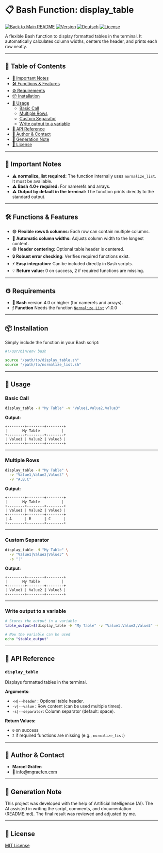# 📋 Bash Function: display_table

[![Back to Main README](https://img.shields.io/badge/Main-README-blue?style=flat&logo=github)](../README.md)
[![Version](https://img.shields.io/badge/version-1.0.0-blue.svg)](#)
[![Deutsch](https://img.shields.io/badge/Language-German-blue)](./README.de.md)
[![License](https://img.shields.io/badge/license-MIT-lightgrey.svg)](https://opensource.org/licenses/MIT)

A flexible Bash function to display formatted tables in the terminal. It automatically calculates column widths, centers the header, and prints each row neatly.

---

## 🚀 Table of Contents

* [📌 Important Notes](#-important-notes)
* [🛠️ Functions & Features](#-functions--features)
* [⚙️ Requirements](#%EF%B8%8F-requirements)
* [📦 Installation](#-installation)
* [📝 Usage](#-usage)
  * [Basic Call](#basic-call)
  * [Multiple Rows](#multiple-rows)
  * [Custom Separator](#custom-separator)
  * [Write output to a variable](#write-output-to-a-variable)
* [📌 API Reference](#-api-reference)
* [👤 Author & Contact](#-author--contact)
* [🤖 Generation Note](#-generation-note)
* [📜 License](#-license)

---

## 📌 Important Notes

* ⚠️ **normalize_list required:** The function internally uses `normalize_list`. It must be available.
* ⚠️ **Bash 4.0+ required:** For namerefs and arrays.
* ⚠️ **Output by default in the terminal:** The function prints directly to the standard output.

---

## 🛠️ Functions & Features

* 🟢 **Flexible rows & columns:** Each row can contain multiple columns.
* 🔹 **Automatic column widths:** Adjusts column width to the longest content.
* 🟣 **Header centering:** Optional table header is centered.
* 🔒 **Robust error checking:** Verifies required functions exist.
* ⚡ **Easy integration:** Can be included directly in Bash scripts.
* 💡 **Return value:** 0 on success, 2 if required functions are missing.

---

## ⚙️ Requirements

* 🐚 **Bash** version 4.0 or higher (for namerefs and arrays).
* ƒ  **Function** Needs the function [`Normalize List`](../Normalize%20List/README.md) v1.0.0

---

## 📦 Installation

Simply include the function in your Bash script:

```bash
#!/usr/bin/env bash

source "/path/to/display_table.sh"
source "/path/to/normalize_list.sh"
````

---

## 📝 Usage

### Basic Call

```bash
display_table -H "My Table" -v "Value1,Value2,Value3"
```

**Output:**

```
+--------+--------+--------+
|       My Table          |
+--------+--------+--------+
| Value1 | Value2 | Value3 |
+--------+--------+--------+
```

---

### Multiple Rows

```bash
display_table -H "My Table" \
  -v "Value1,Value2,Value3" \
  -v "A,B,C"
```

**Output:**

```
+--------+--------+--------+
|       My Table          |
+--------+--------+--------+
| Value1 | Value2 | Value3 |
+--------+--------+--------+
| A      | B      | C      |
+--------+--------+--------+
```

---

### Custom Separator

```bash
display_table -H "My Table" \
  -v "Value1|Value2|Value3" \
  -s "|"
```

**Output:**

```
+--------+--------+--------+
|       My Table          |
+--------+--------+--------+
| Value1 | Value2 | Value3 |
+--------+--------+--------+
```

---

### Write output to a variable

```bash
# Stores the output in a variable
table_output=$(display_table -H "My Table" -v "Value1,Value2,Value3" -v "A,B,C")

# Now the variable can be used
echo "$table_output"
```

---

## 📌 API Reference

### `display_table`

Displays formatted tables in the terminal.

**Arguments:**

* `-H|--header` : Optional table header.
* `-v|--value`  : Row content (can be used multiple times).
* `-s|--separator`: Column separator (default: space).

**Return Values:**

* `0` on success
* `2` if required functions are missing (e.g., `normalize_list`)

---

## 👤 Author & Contact

* **Marcel Gräfen**
* 📧 [info@mgraefen.com](mailto:info@mgraefen.com)

---

## 🤖 Generation Note

This project was developed with the help of Artificial Intelligence (AI). The AI assisted in writing the script, comments, and documentation (README.md). The final result was reviewed and adjusted by me.

---

## 📜 License

[MIT License](LICENSE)
